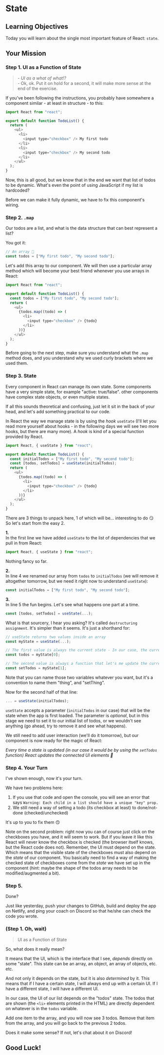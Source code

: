 # State

## Learning Objectives

Today you will learn about the single most important feature of React: `state`.

## Your Mission

### Step 1. UI as a Function of State

> \- _UI as a what of what!?_  
> \- Ok, ok. Put it on hold for a second, it will make more sense at the end of the exercise.

If you've been following the instructions, you probably have somewhere a component similar - at least in structure - to this:

```js
import React from "react";

export default function TodoList() {
  return (
    <ul>
      <li>
        <input type="checkbox" /> My first todo
      </li>
      <li>
        <input type="checkbox" /> My second todo
      </li>
    </ul>
  );
}
```

Now, this is all good, but we know that in the end we want that list of todos to be dynamic. What's even the point of using JavaScript if my list is hardcoded?

Before we can make it fully dynamic, we have to fix this component's wiring.

### Step 2. `.map`

Our todos are a list, and what is the data structure that can best represent a list?

You got it:

```js
// An array 🙌
const todos = ["My first todo", "My second todo"];
```

Let's add this array to our component. We will then use a particular array method which will become your best friend whenever you use arrays in React:

```js
import React from "react";

export default function TodoList() {
  const todos = ["My first todo", "My second todo"];
  return (
    <ul>
      {todos.map((todo) => (
        <li>
          <input type="checkbox" /> {todo}
        </li>
      ))}
    </ul>
  );
}
```

Before going to the next step, make sure you understand what the `.map` method does, and you understand why we used curly brackets where we used them.

### Step 3. State

Every component in React can manage its own state. Some components have a very simple state, for example "active: true/false". other components have complex state objects, or even multiple states.

If all this sounds theoretical and confusing, just let it sit in the back of your head, and let's add something practical to our code.

In React the way we manage state is by using the _hook_ `useState` (I'll let you read more yourself about hooks - in the following days we will see two more hooks, but there are many more). A _hook_ is kind of a special function provided by React.

```js
import React, { useState } from "react";

export default function TodoList() {
  const initialTodos = ["My first todo", "My second todo"];
  const [todos, setTodos] = useState(initialTodos);
  return (
    <ul>
      {todos.map((todo) => (
        <li>
          <input type="checkbox" /> {todo}
        </li>
      ))}
    </ul>
  );
}
```

There are 3 things to unpack here, 1 of which will be... interesting to do 😏  
So let's start from the easy 2.

**1.**  
In the first line we have added `useState` to the list of dependencies that we pull in from React:

```js
import React, { useState } from "react";
```

Nothing fancy so far.

**2.**  
In line 4 we renamed our array from `todos` to `initialTodos` (we will remove it altogether tomorrow, but we need it right now to understand `useState`):

```js
const initialTodos = ["My first todo", "My second todo"];
```

**3.**  
In line 5 the fun begins. Let's see what happens one part at a time.

```js
const [todos, setTodos] = useState(...);
```

What is that sourcery, I hear you asking? It's called `destructuring assignment`. It's simpler than it seems. It's just a shorthand for:

```js
// useState returns two values inside an array
const myState = useState(...);

// The first value is always the current state - In our case, the current list of todos
const todos = myState[0];

// The second value is always a function that let's me update the current state
const setTodos = myState[1];
```

Note that you can name those two variables whatever you want, but it's a convention to name them "thing", and "setThing".

Now for the second half of that line:

```js
... = useState(initialTodos);
```

`useState` accepts a parameter (`initialTodos` in our case) that will be the state when the app is first loaded. The parameter is _optional_, but in this stage we need to set it to our initial list of todos, or we wouldn't see anything (go ahead, try to remove it and see what happens).

We still need to add user interaction (we'll do it tomorrow), but our component is now ready for the magic of React:

_Every time a state is updated (in our case it would be by using the `setTodos` function) React updates the connected UI elements 🥳_

### Step 4. Your Turn

I've shown enough, now it's your turn.

We have two problems here:

1. If you use that code and open the console, you will see an error that says `Warning: Each child in a list should have a unique "key" prop.`
2. We still need a way of setting a todo (its checkbox at least) to done/not-done (checked/unchecked)

It's up to you to fix them 🙃

Note on the second problem: right now you can of course just click on the checkboxes you have, and it will seem to work. But if you leave it like this React will never know the checkbox is checked (the browser itself knows, but the React code does not). Remember, the UI must depend on the state. Which means that the visible state of the checkboxes must also depend on the _state_ of our component. You basically need to find a way of making the checked state of checkboxes come from the _state_ we have set up in the component (hint: maybe the shape of the todos array needs to be modified/augmented a bit).

### Step 5.

Done?

Just like yesterday, push your changes to GitHub, build and deploy the app on Netlify, and ping your coach on Discord so that he/she can check the code you wrote.

### (Step 1. Oh, wait)

> UI as a Function of State

So, what does it really mean?

It means that the UI, which is the interface that I see, _depends_ directly on some "state". This state can be an array, an object, an array of objects, etc. etc.

And not only it depends on the state, but it is also _determined_ by it. This means that if I have a certain state, I will always end up with a certain UI. If I have a different state, I will have a different UI.

In our case, the UI of our list depends on the "todos" state. The todos that are shown (the `<li>` elements printed in the HTML) are directly dependent on whatever is in the `todos` variable.

Add one item to the array, and you will now see 3 todos. Remove that item from the array, and you will go back to the previous 2 todos.

Does it make some sense? If not, let's chat about it on Discord!

## Good Luck!
